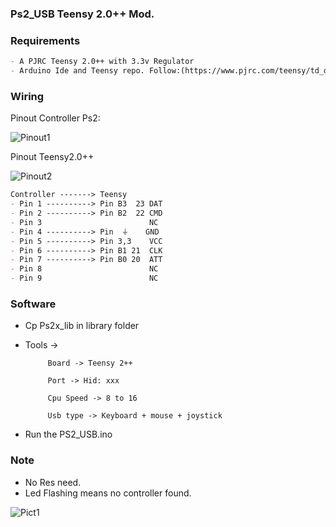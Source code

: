 ### Ps2_USB Teensy 2.0++ Mod. 

### Requirements 
```markdown
- A PJRC Teensy 2.0++ with 3.3v Regulator
- Arduino Ide and Teensy repo. Follow:(https://www.pjrc.com/teensy/td_download.html)
```

### Wiring 
Pinout Controller Ps2: 

![Pinout1](http://www.billporter.info/wp-content/uploads//2010/05/wiring.jpg)

Pinout Teensy2.0++ 

![Pinout2](https://www.pjrc.com/store/teensy2pp_card4b_rev2.png)


```markdown
Controller -------> Teensy
- Pin 1 ----------> Pin B3  23 DAT
- Pin 2 ----------> Pin B2  22 CMD
- Pin 3                        NC
- Pin 4 ----------> Pin  ⏚    GND
- Pin 5 ----------> Pin 3,3    VCC
- Pin 6 ----------> Pin B1 21  CLK
- Pin 7 ----------> Pin B0 20  ATT
- Pin 8                        NC
- Pin 9                        NC
```
### Software

- Cp Ps2x_lib in library folder
- Tools -> 
           
           Board -> Teensy 2++

           Port -> Hid: xxx

           Cpu Speed -> 8 to 16

           Usb type -> Keyboard + mouse + joystick
           
- Run the PS2_USB.ino 

### Note
- No Res need.
- Led Flashing means no controller found. 

![Pict1](https://i.ibb.co/Nrszy4Q/IMG-0896.jpg)

